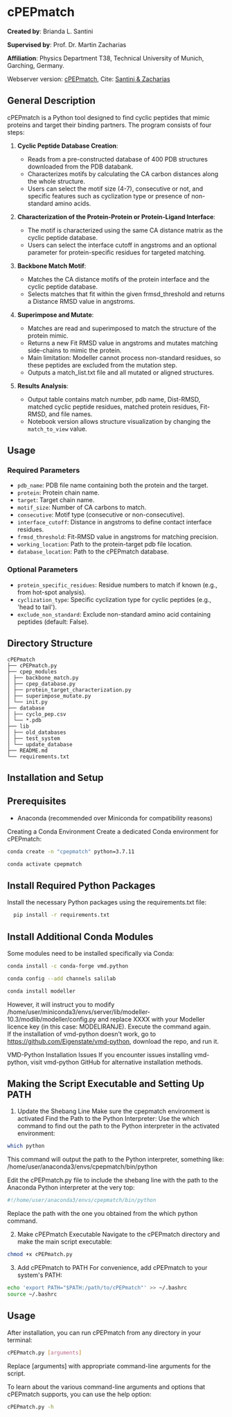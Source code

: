 # cPEPmatch

**Created by**: Brianda L. Santini

**Supervised by**: Prof. Dr. Martin Zacharias

**Affiliation**: Physics Department T38, Technical University of Munich, Garching, Germany.


Webserver version: [cPEPmatch](https://t38webservices.nat.tum.de/cpepmatch/), Cite: [Santini & Zacharias](https://pubmed.ncbi.nlm.nih.gov/33134275/)

## General Description

cPEPmatch is a Python tool designed to find cyclic peptides that mimic proteins and target their binding partners. The program consists of four steps:

1. **Cyclic Peptide Database Creation**:
   - Reads from a pre-constructed database of 400 PDB structures downloaded from the PDB databank.
   - Characterizes motifs by calculating the CA carbon distances along the whole structure.
   - Users can select the motif size (4-7), consecutive or not, and specific features such as cyclization type or presence of non-standard amino acids.

2. **Characterization of the Protein-Protein or Protein-Ligand Interface**:
   - The motif is characterized using the same CA distance matrix as the cyclic peptide database.
   - Users can select the interface cutoff in angstroms and an optional parameter for protein-specific residues for targeted matching.

3. **Backbone Match Motif**:
   - Matches the CA distance motifs of the protein interface and the cyclic peptide database.
   - Selects matches that fit within the given frmsd_threshold and returns a Distance RMSD value in angstroms.

4. **Superimpose and Mutate**:
   - Matches are read and superimposed to match the structure of the protein mimic.
   - Returns a new Fit RMSD value in angstroms and mutates matching side-chains to mimic the protein.
   - Main limitation: Modeller cannot process non-standard residues, so these peptides are excluded from the mutation step.
   - Outputs a match_list.txt file and all mutated or aligned structures.

5. **Results Analysis**:
   - Output table contains match number, pdb name, Dist-RMSD, matched cyclic peptide residues, matched protein residues, Fit-RMSD, and file names.
   - Notebook version allows structure visualization by changing the `match_to_view` value.

## Usage

### Required Parameters

- `pdb_name`: PDB file name containing both the protein and the target.
- `protein`: Protein chain name.
- `target`: Target chain name.
- `motif_size`: Number of CA carbons to match.
- `consecutive`: Motif type (consecutive or non-consecutive).
- `interface_cutoff`: Distance in angstroms to define contact interface residues.
- `frmsd_threshold`: Fit-RMSD value in angstroms for matching precision.
- `working_location`: Path to the protein-target pdb file location.
- `database_location`: Path to the cPEPmatch database.

### Optional Parameters

- `protein_specific_residues`: Residue numbers to match if known (e.g., from hot-spot analysis).
- `cyclization_type`: Specific cyclization type for cyclic peptides (e.g., 'head to tail').
- `exclude_non_standard`: Exclude non-standard amino acid containing peptides (default: False).

## Directory Structure
```
cPEPmatch
├── cPEPmatch.py
├── cpep_modules
│ ├── backbone_match.py
│ ├── cpep_database.py
│ ├── protein_target_characterization.py
│ ├── superimpose_mutate.py
│ └── init.py
├── database
│ ├── cyclo_pep.csv
│ └── *.pdb
├── lib
│ ├── old_databases
│ ├── test_system
│ └── update_database
├── README.md
└── requirements.txt
```

## Installation and Setup

## Prerequisites
- Anaconda (recommended over Miniconda for compatibility reasons)

Creating a Conda Environment
Create a dedicated Conda environment for cPEPmatch:
```bash
conda create -n "cpepmatch" python=3.7.11

conda activate cpepmatch
``` 
## Install Required Python Packages
Install the necessary Python packages using the requirements.txt file:
```bash
  pip install -r requirements.txt
``` 
## Install Additional Conda Modules
Some modules need to be installed specifically via Conda:
 ```bash
 conda install -c conda-forge vmd.python

conda config --add channels salilab

conda install modeller
```
However, it will instruct you to modify /home/user/miniconda3/envs/server/lib/modeller-10.3/modlib/modeller/config.py and replace XXXX with your Modeller licence key (in this case: MODELIRANJE). Execute the command again. </br>
If the installation of vmd-python doesn't work, go to https://github.com/Eigenstate/vmd-python, download the repo, and run it.

VMD-Python Installation Issues
If you encounter issues installing vmd-python, visit vmd-python GitHub for alternative installation methods.

## Making the Script Executable and Setting Up PATH

1. Update the Shebang Line
Make sure the cpepmatch environment is activated
Find the Path to the Python Interpreter:
Use the which command to find out the path to the Python interpreter in the activated environment:
```bash
which python
```
This command will output the path to the Python interpreter, something like:
/home/user/anaconda3/envs/cpepmatch/bin/python

Edit the cPEPmatch.py file to include the shebang line with the path to the Anaconda Python interpreter at the very top:
```bash
#!/home/user/anaconda3/envs/cpepmatch/bin/python
```
Replace the path with the one you obtained from the which python command.


2. Make cPEPmatch Executable
Navigate to the cPEPmatch directory and make the main script executable:
```bash
chmod +x cPEPmatch.py
```

3. Add cPEPmatch to PATH
For convenience, add cPEPmatch to your system's PATH:
```bash
echo 'export PATH="$PATH:/path/to/cPEPmatch"' >> ~/.bashrc
source ~/.bashrc
```

## Usage
After installation, you can run cPEPmatch from any directory in your terminal:
```bash
cPEPmatch.py [arguments]
```
Replace [arguments] with appropriate command-line arguments for the script.

To learn about the various command-line arguments and options that cPEPmatch supports, you can use the help option:
```bash
cPEPmatch.py -h
```
